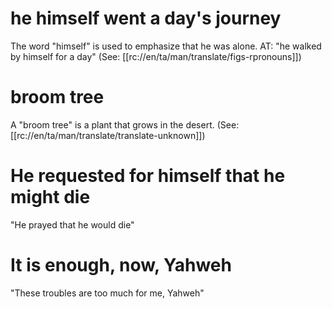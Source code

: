 # he himself went a day's journey

The word "himself" is used to emphasize that he was alone. AT: "he walked by himself for a day" (See: [[rc://en/ta/man/translate/figs-rpronouns]])

# broom tree

A "broom tree" is a plant that grows in the desert. (See: [[rc://en/ta/man/translate/translate-unknown]])

# He requested for himself that he might die

"He prayed that he would die"

# It is enough, now, Yahweh

"These troubles are too much for me, Yahweh"

